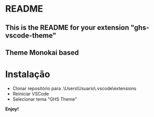 # README
## This is the README for your extension "ghs-vscode-theme"
## Theme Monokai based

# Instalação
- Clonar repositório para .\Users\Usuario\\.vscode\extensions
- Reiniciar VSCode
- Selecionar tema "GHS Theme"

**Enjoy!**
